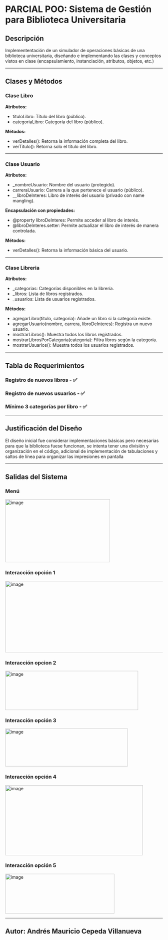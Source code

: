# PARCIAL POO: Sistema de Gestión para Biblioteca Universitaria

## Descripción
Implemententación de un simulador de operaciones básicas de una biblioteca universitaria, diseñando e implementando las clases y conceptos vistos en clase (encapsulamiento, instanciación, atributos, objetos, etc.)

---

## Clases y Métodos

### Clase Libro
**Atributos:**
  - tituloLibro: Título del libro (público).
  - categoriaLibro: Categoría del libro (público).

**Métodos:**
  - verDetalles(): Retorna la información completa del libro.
  - verTitulo(): Retorna solo el título del libro.

---

### Clase Usuario
**Atributos:**
  - _nombreUsuario: Nombre del usuario (protegido).
  - carreraUsuario: Carrera a la que pertenece el usuario (público).
  - __libroDeInteres: Libro de interés del usuario (privado con name mangling).

**Encapsulación con propiedades:**
  - @property libroDeInteres: Permite acceder al libro de interés.
  - @libroDeInteres.setter: Permite actualizar el libro de interés de manera controlada.

**Métodos:**
  - verDetalles(): Retorna la información básica del usuario.

---

### Clase Libreria
**Atributos:**
  - _categorias: Categorías disponibles en la librería.
  - _libros: Lista de libros registrados.
  - _usuarios: Lista de usuarios registrados.

**Métodos:**
  - agregarLibro(titulo, categoria): Añade un libro si la categoría existe.
  - agregarUsuario(nombre, carrera, libroDeInteres): Registra un nuevo usuario.
  - mostrarLibros(): Muestra todos los libros registrados.
  - mostrarLibrosPorCategoria(categoria): Filtra libros según la categoría.
  - mostrarUsuarios(): Muestra todos los usuarios registrados.

---

## Tabla de Requerimientos

### Registro de nuevos libros - 	✅
### Registro de nuevos usuarios	- ✅
### Mínimo 3 categorías por libro -	✅


---

## Justificación del Diseño
El diseño inicial fue considerar implementaciones básicas pero necesarias para que la biblioteca fuese funcionan, se intenta tener una división y organización en el código, adicional de implementación de tabulaciones y saltos de línea para organizar las impresiones en pantalla

---
## Salidas del Sistema
### Menú
<img width="335" height="201" alt="image" src="https://github.com/user-attachments/assets/2d3ef9f5-1a6b-4131-870e-aac23d307144" />

### Interacción opción 1
<img width="516" height="228" alt="image" src="https://github.com/user-attachments/assets/19fc85be-5ae4-49a3-8ab7-e4dd728846c8" />

### Interacción opcion 2
<img width="425" height="125" alt="image" src="https://github.com/user-attachments/assets/87dc6524-968a-472d-aa3f-1e9f4502f370" />

### Interacción opción 3
<img width="392" height="121" alt="image" src="https://github.com/user-attachments/assets/dbf3f95c-5bda-412a-9f69-8a197f728107" />

### Interacción opción 4
<img width="440" height="224" alt="image" src="https://github.com/user-attachments/assets/a680ae88-59ee-4be3-8620-2fbbf5070434" />

### Interacción opción 5
<img width="349" height="127" alt="image" src="https://github.com/user-attachments/assets/2779fbf0-c07f-427b-b40c-e6d1aaebbb78" />

---

## Autor: Andrés Mauricio Cepeda Villanueva
